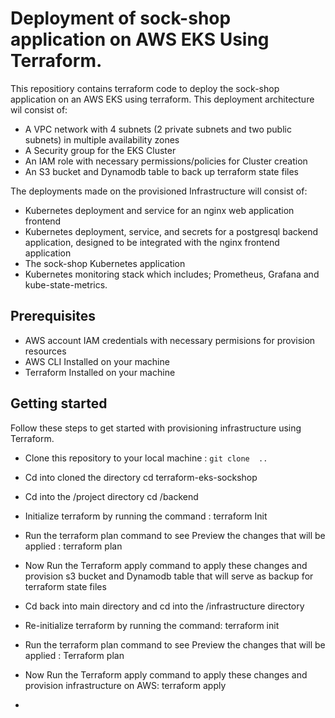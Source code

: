 # Deployment of sock-shop application on AWS EKS  Using Terraform. 

This repositiory contains terraform code to deploy the sock-shop application on an AWS EKS using terraform. This deployment architecture  wil consist of: 
* A VPC network with 4 subnets (2 private subnets and two public subnets)  in multiple availability zones 
* A Security group for the EKS Cluster 
* An IAM role with necessary permissions/policies for Cluster creation 
* An S3 bucket and Dynamodb table to back up terraform state files 

The deployments made on the provisioned Infrastructure will consist of: 
* Kubernetes deployment and service for an nginx web application frontend 
* Kubernetes deployment, service, and secrets for a postgresql backend application, designed to be integrated with the nginx frontend application 
* The sock-shop Kubernetes application 
* Kubernetes monitoring stack which includes; Prometheus, Grafana and kube-state-metrics.
   
## Prerequisites 
* AWS account IAM credentials with necessary permisions for provision resources
* AWS CLI Installed on your machine 
* Terraform Installed on your machine 

## Getting started 

Follow these steps to get started with provisioning infrastructure using Terraform. 

* Clone this repository to your local machine : 
``git clone  ..``

* Cd into cloned the directory 
cd terraform-eks-sockshop 

* Cd into the /project directory 
cd /backend 

* Initialize terraform by running the  command : terraform Init 
* Run the terraform plan command to see Preview the changes that will be applied : terraform plan 
* Now Run the Terraform apply command to apply these changes and provision s3 bucket and Dynamodb table that will serve as backup for terraform state files 
* Cd back into main directory and cd into the  /infrastructure directory 
* Re-initialize terraform by running the command: terraform init 
* Run the terraform plan command to see Preview the changes that will be applied : Terraform plan
* Now Run the Terraform apply command to apply these changes and provision infrastructure on AWS: terraform apply 
* 
